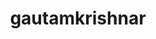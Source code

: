 ---
title: gautamkrishnar
github: https://github.com/gautamkrishnar
mode: light
transition: 1s
score: 86.3
archetype:
- Descriptive
- Little Bit of Everything
---